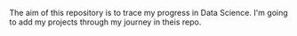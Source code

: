The aim of this repository is to trace my progress in Data Science.
I'm going to add my projects through my journey in theis repo.
